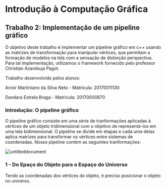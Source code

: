 # Introdução à Computação Gráfica

## Trabalho 2: Implementação de um pipeline gráfico

O objetivo deste trabalho é implementar um pipeline gráfico em c++ usando as matrizes de transformação para manipular vértices, que permitam a formação de modelos na tela com a sensação de distorção perspectiva.
Para tal implementação, utilizamos o framework fornecido pelo professor Christian Azambuja Pagot.

Trabalho desenvolvido pelos alunos:

Arnôr Martiniano da Silva Neto - Matrícula: 20170011130

Dandara Estrela Braga - Matrícula: 20170000870

### Introdução: O pipeline gráfico
O pipeline gráfico consiste em uma série de tranformações aplicadas à vértices de um objeto tridimensional com o objetivo de representá-los em uma tela bidimensional. O pipeline se divide em etapas e cada uma delas aplica matrizes para transformar os vértices entre sistemas de coordenadas. Nosso pipeline contém as seguintes tranformações:

![untitleddocument](https://user-images.githubusercontent.com/42072854/45761005-c28fe700-bc01-11e8-9f75-7de5e3565d01.jpeg)

### 1 - Do Epaço do Objeto para o Espaço do Universo
Tendo as coordenadas dos vértices do objeto, é preciso posicionar o objeto no universo.

